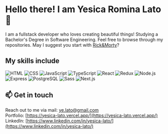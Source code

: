 # Hello there! I am Yesica Romina Lato 👋

I am a fullstack developer who loves creating beautiful things! Studying a Bachelor's Degree in Software Engineering.
Feel free to browse through my repositories. May I suggest you start with [Rick&Morty](https://github.com/Yerola/rick-and-morty-henry-api)?

## My skills include

![HTML](https://img.shields.io/badge/-HTML-E34F26?style=for-the-badge&logo=html5&logoColor=FAFAFA)
![CSS](https://img.shields.io/badge/-CSS-1572B6?style=for-the-badge&logo=css3&logoColor=FAFAFA)
![JavaScript](https://img.shields.io/badge/-JavaScript-F7DF1E?style=for-the-badge&logo=javascript&logoColor=333)
![TypeScript](https://img.shields.io/badge/-TypeScript-3178C6?style=for-the-badge&logo=typescript&logoColor=FAFAFA)
![React](https://img.shields.io/badge/-React-61DAFB?style=for-the-badge&logo=react&logoColor=333)
![Redux](https://img.shields.io/badge/-Redux-764ABC?style=for-the-badge&logo=redux&logoColor=FAFAFA)
![Node.js](https://img.shields.io/badge/-Node.js-339933?style=for-the-badge&logo=node.js&logoColor=FAFAFA)
![Express](https://img.shields.io/badge/-Express-FAFAFA?style=for-the-badge&logo=express&logoColor=333)
![PostgreSQL](https://img.shields.io/badge/-PostgreSQL-0064a5?style=for-the-badge&logo=postgresql&logoColor=FAFAFA)
![Sass](https://img.shields.io/badge/-Sass-CC6699?style=for-the-badge&logo=sass&logoColor=FAFAFA)
![Next.js](https://img.shields.io/badge/-Next.js-FAFAFA?style=for-the-badge&logo=next.js&logoColor=333)

## 📫 Get in touch

Reach out to me via mail: ye.lato@gmail.com \
Portfolio: [https://yesica-lato.vercel.app/](https://yesica-lato.vercel.app/) \
LinkedIn: [https://www.linkedin.com/in/yesica-lato/](https://www.linkedin.com/in/yesica-lato/)

